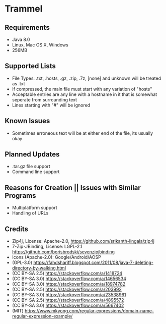 Trammel
==========

Requirements
------------
- Java 8.0
- Linux, Mac OS X, Windows
- 256MB

Supported Lists
---------------
- File Types: .txt, .hosts, .gz, .zip, .7z, [none] and unknown will be treated as .txt
- If compressed, the main file must start with any variation of "hosts"
- Acceptable entries are any line with a hostname in it that is somewhat seperate from surrounding text
- Lines starting with "#" will be ignored

Known Issues
------------
- Sometimes erroneous text will be at either end of the file, its usually okay

Planned Updates
---------------
- .tar.gz file support
- Command line support

Reasons for Creation || Issues with Similar Programs
----------------------------------------------------
- Multiplatform support
- Handling of URLs

Credits
-------
- Zip4j, License: Apache-2.0, https://github.com/srikanth-lingala/zip4j
- 7-Zip-JBinding, License: LGPL-2.1 https://github.com/borisbrodski/sevenzipjbinding
- Icons (Apache-2.0): Google/Android/AOSP
- (GPL-3.0) https://fahdshariff.blogspot.com/2011/08/java-7-deleting-directory-by-walking.html
- (CC BY-SA 2.5) https://stackoverflow.com/a/1418724
- (CC BY-SA 3.0) https://stackoverflow.com/a/14656534
- (CC BY-SA 3.0) https://stackoverflow.com/a/18974782
- (CC BY-SA 2.5) https://stackoverflow.com/a/203992
- (CC BY-SA 3.0) https://stackoverflow.com/a/23538961
- (CC BY-SA 2.5) https://stackoverflow.com/a/4895572
- (CC BY-SA 3.0) https://stackoverflow.com/a/5667402
- (MIT) https://www.mkyong.com/regular-expressions/domain-name-regular-expression-example/
